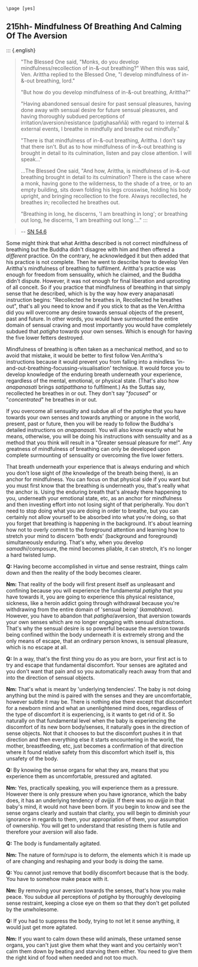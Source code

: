 ```{=context}
\page [yes]
```
## 215hh- Mindfulness Of Breathing And Calming Of The Aversion

::: {.english}
> "The Blessed One said, "Monks, do you develop
> mindfulness/recollection of in-&-out breathing?" When this was said,
> Ven. Arittha replied to the Blessed One, "I develop mindfulness of
> in-&-out breathing, lord."
>
> "But how do you develop mindfulness of in-&-out breathing, Arittha?"
>
> "Having abandoned sensual desire for past sensual pleasures, having
> done away with sensual desire for future sensual pleasures, and having
> thoroughly subdued perceptions of irritation/aversion/resistance
> (paṭighasaññā) with regard to internal & external events, I breathe in
> mindfully and breathe out mindfully."
>
> "There is that mindfulness of in-&-out breathing, Arittha. I don't
> say that there isn't. But as to how mindfulness of in-&-out breathing
> is brought in detail to its culmination, listen and pay close
> attention. I will speak..."
>
> ...The Blessed One said, "And how, Arittha, is mindfulness of
> in-&-out breathing brought in detail to its culmination? There is the
> case where a monk, having gone to the wilderness, to the shade of a
> tree, or to an empty building, sits down folding his legs crosswise,
> holding his body upright, and bringing recollection to the fore.
> Always recollected, he breathes in; recollected he breathes out.
>
> "Breathing in long, he discerns, 'I am breathing in long'; or
> breathing out long, he discerns, 'I am breathing out long.'..."
:::

> -- [SN 54.6](https://www.accesstoinsight.org/tipitaka/sn/sn54/sn54.006.than.html)

Some might think that what Arittha described is not correct mindfulness
of breathing but the Buddha didn't disagree with him and then offered a
*different* practice. On the contrary, he acknowledged it but then added
that his practice is not complete. Then he went to describe how to
develop Ven Arittha's mindfulness of breathing to fulfilment. Arittha's
practice was enough for freedom from sensuality, which he claimed, and
the Buddha didn't dispute. However, it was not enough for final
liberation and uprooting of all conceit. So if you practice that
mindfulness of breathing in that simply sense that he described, which
is by the way how every anapanasati instruction begins: "Recollected
he breathes in, Recollected he breathes out", that's all you need to
know and if you stick to that as the Ven.Arittha did you will overcome
any desire towards sensual objects of the present, past and future. In
other words, you would have surmounted the entire domain of sensual
craving and most importantly you would have completely subdued that
*patigha* towards your own senses. Which is enough for having the five
lower fetters destroyed.

Mindfulness of breathing is often taken as a mechanical method, and so
to avoid that mistake, it would be better to first follow Ven.Arritha's
instructions because it would prevent you from falling into a mindless
'in-and-out-breathing-focussing-visualisation' technique. It would force
you to develop knowledge of the enduring breath underneath your
experience, regardless of the mental, emotional, or physical
state. (That's also how *anapanasati* brings *satipatthana* to
fulfilment.) As the Suttas say, recollected he breathes in or out. They
don't say "*focused*" or "*concentrated*" he breathes in or out.

If you overcome all sensuality and subdue all of the *patigha* that you
have towards your own senses and towards anything or anyone in the
world, present, past or future, then you will be ready to follow the
Buddha's detailed instructions on *anapanasati*. You will also know
exactly what he means, otherwise, you will be doing his instructions
with sensuality and as a method that you think will result in a
"Greater sensual pleasure for me!". Any greatness of mindfulness of
breathing can only be developed upon complete surmounting of sensuality
or overcoming the five lower fetters.

That breath underneath your experience that is always enduring and which
you don't lose sight of (the knowledge of the breath being there), is
an anchor for mindfulness. You can focus on that physical side if you
want but you must first know that the breathing is underneath you,
that's really what the anchor is. Using the enduring breath that's
already there happening to you, underneath your emotional state, etc, as
an anchor for mindfulness and then investing effort into not losing
sight of that peripherally. You don't need to stop doing what you are
doing in order to breathe, but you can certainly not allow yourself to
be absorbed into what you're doing, so that you forget that breathing
is happening in the background. It's about learning how not to overly
commit to the foreground attention and learning how to stretch your mind
to discern 'both ends' (background and foreground) simultaneously
enduring. That's why, when you develop *samadhi*/composure, the mind
becomes pliable, it can stretch, it's no longer a hard twisted lump.

**Q:** Having become accomplished in virtue and sense restraint, things
calm down and then the reality of the body becomes clearer.

**Nm:** That reality of the body will first present itself as unpleasant
and confining because you will experience the fundamental *patigha* that
you have towards it, you are going to experience this physical
resistance, sickness, like a heroin addict going through withdrawal
because you're withdrawing from the entire domain of 'sensual being'
(*kamabhava*). However, you have to abandon that *patigha*/aversion,
that aversion towards your own senses which are no longer engaging with
sensual distractions. That's why the sensual desire is so powerful
because the aversion towards being confined within the body underneath
it is extremely strong and the only means of escape, that an ordinary
person knows, is sensual pleasure, which is no escape at all.

**Q:** In a way, that's the first thing you do as you are born, your
first act is to try and escape that fundamental discomfort. Your senses
are agitated and you don't want that pain and so you automatically
reach away from that and into the direction of sensual objects.

**Nm:** That's what is meant by 'underlying tendencies'. The baby is
not doing anything but the mind is paired with the senses and they are
uncomfortable, however subtle it may be. There is nothing else there
except that discomfort for a newborn mind and what an unenlightened mind
does, regardless of the type of discomfort it is experiencing, is it
wants to get rid of it. So naturally on that fundamental level when the
baby is experiencing the discomfort of its new born body/senses, it
naturally goes in the direction of sense objects. Not that it chooses to
but the discomfort pushes it in that direction and then everything else
it starts encountering in the world, the mother, breastfeeding, etc,
just becomes a confirmation of that direction where it found relative
safety from this discomfort which itself is, this unsafety of the body.

**Q:** By knowing the sense organs for what they are, means that you
experience them as uncomfortable, pressured and agitated.

**Nm:** Yes, practically speaking, you will experience them as a
pressure. However there is only pressure when you have ignorance, which
the baby does, it has an underlying tendency of *avijja*. If there was
no *avijja* in that baby's mind, it would not have been born. If you
begin to know and see the sense organs clearly and sustain that clarity,
you will begin to diminish your ignorance in regards to them, your
appropriation of them, your assumption of ownership. You will get to
understand that resisting them is futile and therefore your aversion
will also fade.

**Q:** The body is fundamentally agitated.

**Nm:** The nature of form/*rupa* is to deform, the elements which it is
made up of are changing and reshaping and your body is doing the same.

**Q:** You cannot just remove that bodily discomfort because that is the
body. You have to somehow make peace with it.

**Nm:** By removing your aversion towards the senses, that's how you
make peace. You subdue all perceptions of *patigha* by thoroughly
developing sense restraint, keeping a close eye on them so that they
don't get polluted by the unwholesome.

**Q:** If you had to suppress the body, trying to not let it sense
anything, it would just get more agitated.

**Nm:** If you want to calm down these wild animals, these untamed sense
organs, you can't just give them what they want and you certainly
won't calm them down by beating and starving them either. You need to
give them the right kind of food when needed and not too much.
